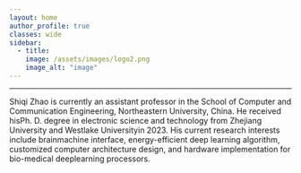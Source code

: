 ```yaml
---
layout: home  
author_profile: true
classes: wide
sidebar:
  - title: 
    image: /assets/images/logo2.png
    image_alt: "image"
---
```


---

Shiqi Zhao is currently an assistant professor in the
School of Computer and Communication Engineering, Northeastern University, China. He received hisPh. D. degree in electronic science and technology
from Zhejiang University and Westlake Universityin 2023. 
His current research interests include brainmachine interface, 
energy-efficient deep learning algorithm, customized computer architecture design,
and hardware implementation for bio-medical deeplearning processors.


